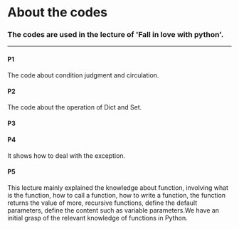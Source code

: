 # About the codes

### The codes are used in the lecture of 'Fall in love with python'.

----
#### P1
The code about condition judgment and circulation.
#### P2
The code about the operation of Dict and Set.
#### P3

#### P4
It shows how to deal with the exception.
#### P5
This lecture mainly explained the knowledge about function, involving what is the function, how to call a function, how to write a function, the function returns the value of more, recursive functions, define the default parameters, define the content such as variable parameters.We have an initial grasp of the relevant knowledge of functions in Python.
